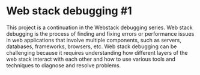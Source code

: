 # Web stack debugging #1

This project is a continuation in the Webstack debugging series. Web stack debugging is the process of finding and fixing errors or performance issues in web applications that involve multiple components, such as servers, databases, frameworks, browsers, etc. Web stack debugging can be challenging because it requires understanding how different layers of the web stack interact with each other and how to use various tools and techniques to diagnose and resolve problems.
